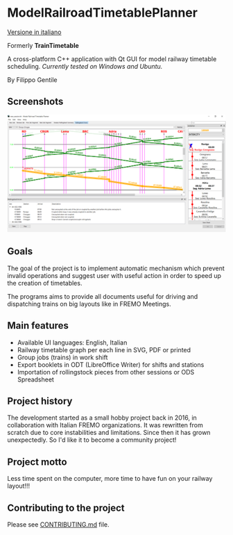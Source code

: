 # ModelRailroadTimetablePlanner

[Versione in italiano](README_it.md)

Formerly **TrainTimetable**

A cross-platform C++ application with Qt GUI for model railway timetable scheduling.
*Currently tested on Windows and Ubuntu.*

By Filippo Gentile

## Screenshots

![Screenshot of ModelRailroadTimetablePlanner](screenshots/Screenshot.png "ModelRailroadTimetablePlanner Screenshot")

## Goals

The goal of the project is to implement
automatic mechanism which prevent invalid
operations and suggest user with useful action
in order to speed up the creation of timetables.

The programs aims to provide all documents useful
for driving and dispatching trains on big layouts like in FREMO Meetings.

## Main features
- Available UI languages: English, Italian
- Railway timetable graph per each line in SVG, PDF or printed
- Group jobs (trains) in work shift
- Export booklets in ODT (LibreOffice Writer) for shifts and stations
- Importation of rollingstock pieces from other sessions or ODS Spreadsheet

## Project history
The development started as a small hobby project back in 2016,
in collaboration with Italian FREMO organizations.
It was rewritten from scratch due to core instabilities and limitations.
Since then it has grown unexpectedly.
So I'd like it to become a community project!


## Project motto

Less time spent on the computer,
more time to have fun on your railway layout!!!

## Contributing to the project

Please see [CONTRIBUTING.md](CONTRIBUTING.md) file.
